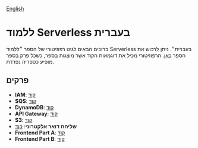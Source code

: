 [English](README.md)

# ללמוד Serverless בעברית
ברוכים הבאים לגיט רפוזיטורי של הספר ״ללמוד Serverless בעברית״. ניתן לרכוש את הספר [כאן](https://headstart.co.il/project/70568). 
הרפוזיטורי מכיל את דוגמאות הקוד אשר מוצגות בספר, כשכל פרק בספר מופיע כספריה נפרדת.

## פרקים

- **IAM**: [קוד](https://github.com/aws-hebrew-book/learning-serverless-in-hebrew/tree/main/iam-chapter)
- **SQS**: [קוד](https://github.com/aws-hebrew-book/learning-serverless-in-hebrew/tree/main/sqs-chapter)
- **DynamoDB**: [קוד](https://github.com/aws-hebrew-book/learning-serverless-in-hebrew/tree/main/dynamodb-chapter)
- **API Gateway**: [קוד](https://github.com/aws-hebrew-book/learning-serverless-in-hebrew/tree/main/apigateway-chapter)
- **S3**: [קוד](https://github.com/aws-hebrew-book/learning-serverless-in-hebrew/tree/main/s3-chapter)
- **שליחת דואר אלקטרוני**: [קוד](https://github.com/aws-hebrew-book/learning-serverless-in-hebrew/tree/main/send-emails-chapter)
- **Frontend Part A**: [קוד](https://github.com/aws-hebrew-book/learning-serverless-in-hebrew/tree/main/front-end-part-a)
- **Frontend Part B**: [קוד](https://github.com/aws-hebrew-book/learning-serverless-in-hebrew/tree/main/front-end-part-b)


